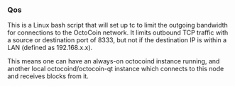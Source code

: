 ### Qos ###

This is a Linux bash script that will set up tc to limit the outgoing bandwidth for connections to the OctoCoin network. It limits outbound TCP traffic with a source or destination port of 8333, but not if the destination IP is within a LAN (defined as 192.168.x.x).

This means one can have an always-on octocoind instance running, and another local octocoind/octocoin-qt instance which connects to this node and receives blocks from it.
